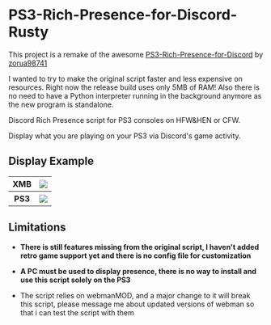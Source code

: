 # PS3-Rich-Presence-for-Discord-Rusty

This project is a remake of the awesome [PS3-Rich-Presence-for-Discord](https://github.com/zorua98741/PS3-Rich-Presence-for-Discord) by [zorua98741](https://github.com/zorua98741)

I wanted to try to make the original script faster and less expensive on resources. Right now the release build uses only 5MB of RAM! Also there is no need to have a Python interpreter running in the background anymore as the new program is standalone.

Discord Rich Presence script for PS3 consoles on HFW&HEN or CFW.

Display what you are playing on your PS3 via Discord's game activity.

## Display Example

<table>
	<tr>
		<th>XMB</th>
		<th> <img src="https://github.com/zorua98741/PS3-Rich-Presence-for-Discord/blob/main/img/xmb.png?raw=true"> </th>
	</tr>
	<tr>
		<th>PS3</th>
		<th> <img src="https://github.com/zorua98741/PS3-Rich-Presence-for-Discord/blob/main/img/ps3.png?raw=true"> </th>
	</tr>
</table>

## Limitations

- **There is still features missing from the original script, I haven't added retro game support yet and there is no config file for customization**

- **A PC must be used to display presence, there is no way to install and use this script solely on the PS3**
- The script relies on webmanMOD, and a major change to it will break this script, please message me about updated versions of webman so that i can test the script with them
